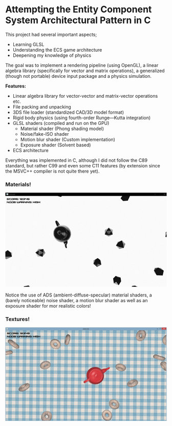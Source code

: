 # Attempting the Entity Component System Architectural Pattern in C

This project had several important aspects;

* Learning GLSL
* Understanding the ECS game architecture
* Deepening my knowledge of physics

The goal was to implement a rendering pipeline (using OpenGL), a linear algebra library (specifically for vector and matrix operations), a generalized (though not portable) device input package and a physics simulation.

**Features:**

* Linear algebra library for vector-vector and matrix-vector operations etc.
* File packing and unpacking
* 3DS file loader (standardized CAD/3D model format)
* Rigid body physics (using fourth-order Runge—Kutta integration)
* GLSL shaders (compiled and run on the GPU)
  * Material shader (Phong shading model)
  * Noise/fake-ISO shader
  * Motion blur shader (Custom implementation)
  * Exposure shader (Solvent based)
* ECS architecture

Everything was implemented in C, although I did not follow the C89 standard, but rather C99 and even some C11 features (by extension since the MSVC++ compiler is not quite there yet).

### Materials!
<img src="sa14-game1/images/game1.png" alt="" />

Notice the use of ADS (ambient-diffuse-specular) material shaders, a (barely noticeable) noise shader, a motion blur shader as well as an exposure shader for mor realistic colors!

### Textures!
<img src="sa14-game1/images/game0.png" alt="" />


